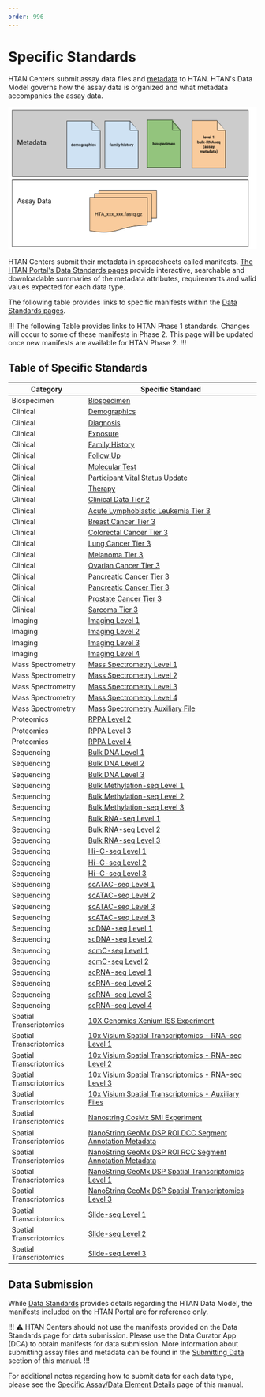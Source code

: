 ```yaml
---
order: 996
---
```


# Specific Standards

HTAN Centers submit assay data files and [metadata](../data_submission/metadata.md) to HTAN. HTAN's Data Model governs how the assay data is organized and what metadata accompanies the assay data.

![Example HTAN Metadata and Assay Data](../img/metadata.svg)

 HTAN Centers submit their metadata in spreadsheets called manifests. [The HTAN Portal's Data Standards pages](https://humantumoratlas.org/standards) provide interactive, searchable and downloadable summaries of the metadata attributes, requirements and valid values expected for each data type. 

The following table provides links to specific manifests within the [Data Standards pages](https://humantumoratlas.org/standards).    

!!! The following Table provides links to HTAN Phase 1 standards. Changes will occur to some of these manifests in Phase 2. This page will be updated once new manifests are available for HTAN Phase 2. 
!!!

## Table of Specific Standards

| Category | Specific Standard |
|----------|-------------------|
| Biospecimen | [Biospecimen](https://humantumoratlas.org/standard/biospecimen/biospecimen) |
| Clinical | [Demographics](https://humantumoratlas.org/standard/clinical/demographics) |
| Clinical | [Diagnosis](https://humantumoratlas.org/standard/clinical/diagnosis) |
| Clinical | [Exposure](https://humantumoratlas.org/standard/clinical/exposure) |
| Clinical | [Family History](https://humantumoratlas.org/standard/clinical/familyhistory) |
| Clinical | [Follow Up](https://humantumoratlas.org/standard/clinical/followup) |
| Clinical | [Molecular Test](https://humantumoratlas.org/standard/clinical/moleculartest) |
| Clinical | [Participant Vital Status Update](https://humantumoratlas.org/standard/clinical/participantvitalstatusupdate) |
| Clinical | [Therapy](https://humantumoratlas.org/standard/clinical/therapy) |
| Clinical | [Clinical Data Tier 2](https://humantumoratlas.org/standard/clinical/clinicaldatatier2) |
| Clinical | [Acute Lymphoblastic Leukemia Tier 3](https://humantumoratlas.org/standard/clinical/acutelymphoblasticleukemiatier3) |
| Clinical | [Breast Cancer Tier 3](https://humantumoratlas.org/standard/clinical/breastcancertier3) |
| Clinical | [Colorectal Cancer Tier 3](https://humantumoratlas.org/standard/clinical/colorectalcancertier3) |
| Clinical | [Lung Cancer Tier 3](https://humantumoratlas.org/standard/clinical/lungcancertier3) |
| Clinical | [Melanoma Tier 3](https://humantumoratlas.org/standard/clinical/melanomatier3) |
| Clinical | [Ovarian Cancer Tier 3](https://humantumoratlas.org/standard/clinical/ovariancancertier3) |
| Clinical | [Pancreatic Cancer Tier 3](https://humantumoratlas.org/standard/clinical/pancreaticcancertier3) |
| Clinical | [Pancreatic Cancer Tier 3](https://humantumoratlas.org/standard/clinical/pancreaticcancertier3) |
| Clinical | [Prostate Cancer Tier 3](https://humantumoratlas.org/standard/clinical/prostatecancertier3) |
| Clinical | [Sarcoma Tier 3](https://humantumoratlas.org/standard/clinical/sarcomatier3) |
| Imaging | [Imaging Level 1](https://humantumoratlas.org/standard/imaging/imaginglevel1) |
| Imaging | [Imaging Level 2](https://humantumoratlas.org/standard/imaging/imaginglevel2) |
| Imaging | [Imaging Level 3](https://humantumoratlas.org/standard/imaging/imaginglevel3) |
| Imaging | [Imaging Level 4](https://humantumoratlas.org/standard/imaging/imaginglevel4) |
| Mass Spectrometry | [Mass Spectrometry Level 1](https://humantumoratlas.org/standard/mass_spectrometry/massspectrometrylevel1) |
| Mass Spectrometry | [Mass Spectrometry Level 2](https://humantumoratlas.org/standard/mass_spectrometry/massspectrometrylevel2) |
| Mass Spectrometry | [Mass Spectrometry Level 3](https://humantumoratlas.org/standard/mass_spectrometry/massspectrometrylevel3) |
| Mass Spectrometry | [Mass Spectrometry Level 4](https://humantumoratlas.org/standard/mass_spectrometry/massspectrometrylevel4) |
| Mass Spectrometry | [Mass Spectrometry Auxiliary File](https://humantumoratlas.org/standard/mass_spectrometry/massspectrometryauxiliaryfile) |
| Proteomics | [RPPA Level 2](https://humantumoratlas.org/standard/proteomics/rppalevel2) |
| Proteomics | [RPPA Level 3](https://humantumoratlas.org/standard/proteomics/rppalevel3) |
| Proteomics | [RPPA Level 4](https://humantumoratlas.org/standard/proteomics/rppalevel4) |
| Sequencing | [Bulk DNA Level 1](https://humantumoratlas.org/standard/sequencing/bulkdnalevel1) |
| Sequencing | [Bulk DNA Level 2](https://humantumoratlas.org/standard/sequencing/bulkdnalevel2) |
| Sequencing | [Bulk DNA Level 3](https://humantumoratlas.org/standard/sequencing/bulkdnalevel3) |
| Sequencing | [Bulk Methylation-seq Level 1](https://humantumoratlas.org/standard/sequencing/bulkmethylation-seqlevel1) |
| Sequencing | [Bulk Methylation-seq Level 2](https://humantumoratlas.org/standard/sequencing/bulkmethylation-seqlevel2) |
| Sequencing | [Bulk Methylation-seq Level 3](https://humantumoratlas.org/standard/sequencing/bulkmethylation-seqlevel3) |
| Sequencing | [Bulk RNA-seq Level 1](https://humantumoratlas.org/standard/sequencing/bulkrna-seqlevel1) |
| Sequencing | [Bulk RNA-seq Level 2](https://humantumoratlas.org/standard/sequencing/bulkrna-seqlevel2) |
| Sequencing | [Bulk RNA-seq Level 3](https://humantumoratlas.org/standard/sequencing/bulkrna-seqlevel3) |
| Sequencing | [Hi-C-seq Level 1](https://humantumoratlas.org/standard/sequencing/hi-c-seqlevel1) |
| Sequencing | [Hi-C-seq Level 2](https://humantumoratlas.org/standard/sequencing/hi-c-seqlevel2) |
| Sequencing | [Hi-C-seq Level 3](https://humantumoratlas.org/standard/sequencing/hi-c-seqlevel3) |
| Sequencing | [scATAC-seq Level 1](https://humantumoratlas.org/standard/sequencing/scatac-seqlevel1) |
| Sequencing | [scATAC-seq Level 2](https://humantumoratlas.org/standard/sequencing/scatac-seqlevel2) |
| Sequencing | [scATAC-seq Level 3](https://humantumoratlas.org/standard/sequencing/scatac-seqlevel3) |
| Sequencing | [scATAC-seq Level 3](https://humantumoratlas.org/standard/sequencing/scatac-seqlevel4) |
| Sequencing | [scDNA-seq Level 1](https://humantumoratlas.org/standard/sequencing/scdna-seqlevel1) |
| Sequencing | [scDNA-seq Level 2](https://humantumoratlas.org/standard/sequencing/scdna-seqlevel2) |
| Sequencing | [scmC-seq Level 1](https://humantumoratlas.org/standard/sequencing/scmc-seqlevel1) |
| Sequencing | [scmC-seq Level 2](https://humantumoratlas.org/standard/sequencing/scmc-seqlevel2) |
| Sequencing | [scRNA-seq Level 1](https://humantumoratlas.org/standard/sequencing/scrna-seqlevel1) |
| Sequencing | [scRNA-seq Level 2](https://humantumoratlas.org/standard/sequencing/scrna-seqlevel2) |
| Sequencing | [scRNA-seq Level 3](https://humantumoratlas.org/standard/sequencing/scrna-seqlevel3) |
| Sequencing | [scRNA-seq Level 4](https://humantumoratlas.org/standard/sequencing/scrna-seqlevel4) |
| Spatial Transcriptomics | [10X Genomics Xenium ISS Experiment](https://humantumoratlas.org/standard/spatial_transcriptomics/10xgenomicsxeniumissexperiment) |
| Spatial Transcriptomics | [10x Visium Spatial Transcriptomics - RNA-seq Level 1](https://humantumoratlas.org/standard/spatial_transcriptomics/10xvisiumspatialtranscriptomics-rna-seqlevel1) |
| Spatial Transcriptomics | [10x Visium Spatial Transcriptomics - RNA-seq Level 2](https://humantumoratlas.org/standard/spatial_transcriptomics/10xvisiumspatialtranscriptomics-rna-seqlevel2) |
| Spatial Transcriptomics | [10x Visium Spatial Transcriptomics - RNA-seq Level 3](https://humantumoratlas.org/standard/spatial_transcriptomics/10xvisiumspatialtranscriptomics-rna-seqlevel3) |
| Spatial Transcriptomics | [10x Visium Spatial Transcriptomics - Auxiliary Files](https://humantumoratlas.org/standard/spatial_transcriptomics/10xvisiumspatialtranscriptomics-auxiliaryfiles) |
| Spatial Transcriptomics | [Nanostring CosMx SMI Experiment](https://humantumoratlas.org/standard/spatial_transcriptomics/nanostringcosmxsmiexperiment) |
| Spatial Transcriptomics | [NanoString GeoMx DSP ROI DCC Segment Annotation Metadata](https://humantumoratlas.org/standard/spatial_transcriptomics/nanostringgeomxdsproidccsegmentannotationmetadata) |
| Spatial Transcriptomics | [NanoString GeoMx DSP ROI RCC Segment Annotation Metadata](https://humantumoratlas.org/standard/spatial_transcriptomics/nanostringgeomxdsproirccsegmentannotationmetadata) |
| Spatial Transcriptomics | [NanoString GeoMx DSP Spatial Transcriptomics Level 1](https://humantumoratlas.org/standard/spatial_transcriptomics/nanostringgeomxdspspatialtranscriptomicslevel1) |
| Spatial Transcriptomics | [NanoString GeoMx DSP Spatial Transcriptomics Level 3](https://humantumoratlas.org/standard/spatial_transcriptomics/nanostringgeomxdspspatialtranscriptomicslevel3) |
| Spatial Transcriptomics | [Slide-seq Level 1](https://humantumoratlas.org/standard/spatial_transcriptomics/slide-seqlevel1) |
| Spatial Transcriptomics | [Slide-seq Level 2](https://humantumoratlas.org/standard/spatial_transcriptomics/slide-seqlevel2) |
| Spatial Transcriptomics | [Slide-seq Level 3](https://humantumoratlas.org/standard/spatial_transcriptomics/slide-seqlevel3) |


## Data Submission
While [Data Standards](https://humantumoratlas.org/standards) provides details regarding the HTAN Data Model, the manifests included on the HTAN Portal are for reference only. 

!!! :warning: 
HTAN Centers should not use the manifests provided on the Data Standards page for data submission. Please use the Data Curator App (DCA) to obtain manifests for data submission. More information about submitting assay files and metadata can be found in the [Submitting Data](../data_submission/clin_biospec_assay.md) section of this manual.
!!!

For additional notes regarding how to submit data for each data type, please see the [Specific Assay/Data Element Details](../data_submission/specific_details.md) page of this manual. 

